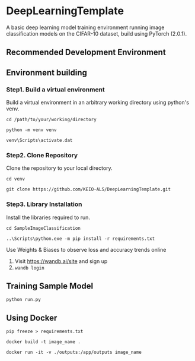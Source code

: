 # DeepLearningTemplate
A basic deep learning model training environment running image classification models on the CIFAR-10 dataset, build using PyTorch (2.0.1).

## Recommended Development Environment

## Environment building
### Step1. Build a virtual environment
Build a virtual environment in an arbitrary working directory using python's venv.

`cd /path/to/your/working/directory`

`python -m venv venv`

`venv\Scripts\activate.dat`

### Step2. Clone Repository
Clone the repository to your local directory.

`cd venv`

`git clone https://github.com/KEIO-ALS/DeepLearningTemplate.git`


### Step3. Library Installation
Install the libraries required to run.

`cd SampleImageClassification`

`..\Scripts\python.exe -m pip install -r requirements.txt`

Use Weights & Biases to observe loss and accuracy trends online
1. Visit https://wandb.ai/site and sign up
2. `wandb login`


## Training Sample Model

`python run.py`


## Using Docker
`pip freeze > requirements.txt`

`docker build -t image_name .`

`docker run -it -v ./outputs:/app/outputs image_name`





